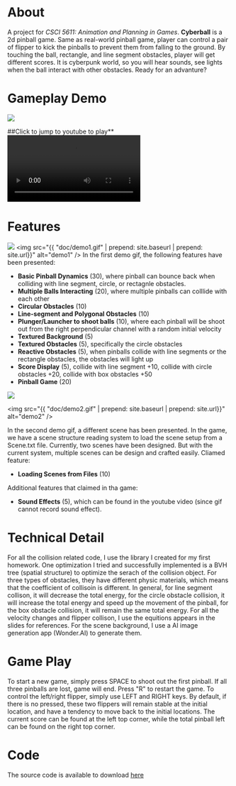 # About
A project for *CSCI 5611: Animation and Planning in Games*. **Cyberball** is a 2d pinball game. Same as real-world pinball game, player can control a pair of flipper to kick the pinballs to prevent them from falling to the ground. By touching the ball, rectangle, and line segment obstacles, player will get different scores. It is cyberpunk world, so you will hear sounds, see lights when the ball interact with other obstacles. Ready for an advanture?

# Gameplay Demo 
[<img src="https://img.youtube.com/vi/Mv5wsSdK-rM/hqdefault.jpg" />](https://youtu.be/Mv5wsSdK-rM)

##Click to jump to youtube to play**
<video src = "https://github.com/RuichenHe/cyberball/assets/108921106/c4811ca9-564e-4d27-9ff6-bfc02fcb3e71" />
# Features
![](https://github.com/RuichenHe/cyberball/blob/main/doc/demo1.gif)
<img src="{{ "doc/demo1.gif" | prepend: site.baseurl | prepend: site.url}}" alt="demo1" />
In the first demo gif, the following features have been presented:
+ **Basic Pinball Dynamics** (30), where pinball can bounce back when colliding with line segment, circle, or rectagnle obstacles.
+ **Multiple Balls Interacting** (20), where multiple pinballs can colllide with each other
+ **Circular Obstacles** (10)
+ **Line-segment and Polygonal Obstacles** (10)
+ **Plunger/Launcher to shoot balls** (10), where each pinball will be shoot out from the right perpendicular channel with a random initial velocity
+ **Textured Background** (5)
+ **Textured Obstacles** (5), specifically the circle obstacles
+ **Reactive Obstacles** (5), when pinballs collide with line segments or the rectangle obstacles, the obstacles will light up
+ **Score Display** (5), collide with line segment +10, collide with circle obstacles +20, collide with box obstacles +50
+ **Pinball Game** (20)

![](https://github.com/RuichenHe/cyberball/blob/main/doc/demo2.gif)

<img src="{{ "doc/demo2.gif" | prepend: site.baseurl | prepend: site.url}}" alt="demo2" />

In the second demo gif, a different scene has been presented. In the game, we have a scene structure reading system to load the scene setup from a Scene.txt file. Currently, two scenes have been designed. But with the current system, multiple scenes can be design and crafted easily. 
Cliamed feature:
+ **Loading Scenes from Files** (10)

Additional features that claimed in tha game:
+ **Sound Effects** (5), which can be found in the youtube video (since gif cannot record sound effect).

# Technical Detail
For all the collision related code, I use the library I created for my first homework. One optimization I tried and successfully implemented is a BVH tree (spatial structure) to optimize the serach of the collision object. 
For three types of obstacles, they have different physic materials, which means that the coefficient of collisoin is different. In general, for line segment collison, it will decrease the total energy, for the circle obstacle collision, it will increase the total energy and speed up the movement of the pinball, for the box obstacle collision, it will remain the same total energy. 
For all the velocity changes and flipper collison, I use the equitions appears in the slides for references.
For the scene background, I use a AI image generation app (Wonder.AI) to generate them. 

# Game Play

To start a new game, simply press SPACE to shoot out the first pinball. 
If all three pinballs are lost, game will end. Press "R" to restart the game.
To control the left/right flipper, simply use LEFT and RIGHT keys. By default, if there is no pressed, these two flippers will remain stable at the initial location, and have a tendency to move back to the initial locations. 
The current score can be found at the left top corner, while the total pinball left can be found on the right top corner. 

# Code
The source code is available to download [here](https://github.com/RuichenHe/cyberball/)


